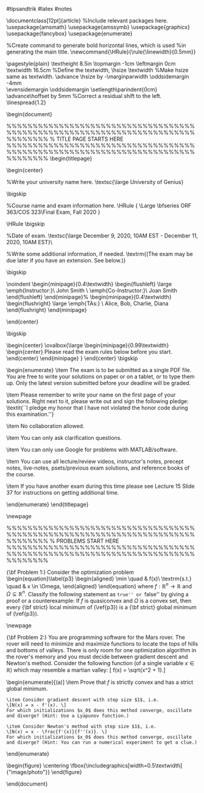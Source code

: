 #tipsandtrik #latex #notes



\documentclass[12pt]{article}
%Include relevant packages here.
\usepackage{amsmath}
\usepackage{amssymb}
\usepackage{graphicx}
\usepackage{fancybox}
\usepackage{enumerate}

%Create command to generate bold horizontal lines, which is used
%in generating the main title.
\newcommand{\HRule}{\rule{\linewidth}{0.5mm}}

\pagestyle{plain} \textheight 8.5in \topmargin -1cm \leftmargin 0cm
\textwidth 16.5cm      %Define the textwidth,
\hsize \textwidth      %Make hsize same as textwidth.
\advance \hsize by -\marginparwidth
\oddsidemargin -4mm    
\evensidemargin
\oddsidemargin 
\setlength\parindent{0cm}
\advance\hoffset by 5mm %Correct a residual shift to the left.
\linespread{1.2}

\begin{document}

%%%%%%%%%%%%%%%%%%%%%%%%%%%%%%%%%%%%%%%%%%%%%%%%%%%%%%%%%%%%%%%%%%%%%%%%%%%%%%%%
% TITLE PAGE STARTS HERE
%%%%%%%%%%%%%%%%%%%%%%%%%%%%%%%%%%%%%%%%%%%%%%%%%%%%%%%%%%%%%%%%%%%%%%%%%%%%%%%%
\begin{titlepage}

\begin{center}

%Write your university name here.
\textsc{\large University of Genius}

\bigskip

%Course name and exam information here.
\HRule 
{ \Large \bfseries ORF 363/COS 323\\Final Exam, Fall 2020  }

\HRule 
\bigskip

%Date of exam.
\textsc{\large December 9, 2020, 10AM EST - December 11, 2020, 10AM EST}\\

%Write some additional information, if needed.
\textrm{(The exam may be due later if you have an extension. See below.)}

\bigskip

\noindent
\begin{minipage}{0.4\textwidth}
\begin{flushleft} \large
\emph{Instructor:}\\
  John Smith \\
\emph{Co-Instructor:}\\
 Joan Smith
\end{flushleft}
\end{minipage}%
\begin{minipage}{0.4\textwidth}
\begin{flushright} \large
\emph{TAs:} \\
Alice, Bob, Charlie, Diana
\end{flushright}
\end{minipage}

\end{center}

\bigskip

\begin{center}
\ovalbox{\large \begin{minipage}{0.99\textwidth}
\begin{center}
Please read the exam rules below before you start.
\end{center}
\end{minipage}
}
\end{center}
\bigskip 

\begin{enumerate}
\item The exam is to be submitted as a single PDF file. You are free to write your solutions on paper or on a tablet, or to type them up. Only the latest version submitted before your deadline will be graded.

\item Please remember to write your name on the first page of your solutions. Right next to it, please write out and sign the following pledge: \textit{``I pledge my honor that I have not violated the honor code during this examination.''}

\item No collaboration allowed. 

\item You can only ask clarification questions.

\item You can only use Google for problems with MATLAB/software.

\item You can use all lecture/review videos, instructor's notes, precept notes, live-notes, psets/previous exam solutions, and reference books of the course.

\item If you have another exam during this time please see Lecture 15 Slide 37 for instructions on getting additional time.

\end{enumerate}
\end{titlepage}

\newpage

%%%%%%%%%%%%%%%%%%%%%%%%%%%%%%%%%%%%%%%%%%%%%%%%%%%%%%%%%%%%%%%%%%%%%%%%%%%%%%%%
% PROBLEMS START HERE
%%%%%%%%%%%%%%%%%%%%%%%%%%%%%%%%%%%%%%%%%%%%%%%%%%%%%%%%%%%%%%%%%%%%%%%%%%%%%%%%

{\bf Problem 1:} Consider the optimization problem
\begin{equation}\label{p3}
	\begin{aligned}
		\min \quad & f(x)\\
		\textrm{s.t.} \quad & x \in \Omega,
	\end{aligned}
\end{equation}
where $f: \mathbb{R}^n \rightarrow \mathbb{R}$ and $\Omega \subseteq \mathbb{R}^n$. Classify the following statement as ``true'' or ``false'' by giving a proof or a counterexample: If $f$ is quasiconvex and $\Omega$ is a convex set, then every {\bf strict} local minimum of (\ref{p3}) is a {\bf strict} global minimum of (\ref{p3}).

\newpage

{\bf Problem 2:} You are programming software for the Mars rover. The rover will need to minimize and maximize functions to locate the tops of hills and bottoms of valleys. There is only room for one optimization algorithm in the rover's memory and you must decide between gradient descent and Newton's method. Consider the following function (of a single variable $x \in \mathbb{R}$) which may resemble a martian valley:
\[ f(x) = \sqrt{x^2 + 1}.\]

\begin{enumerate}[(a)]
	\item Prove that $f$ is strictly convex and has a strict global minimum.
	
	\item Consider gradient descent with step size $1$, i.e. 
	\[N(x) = x - f'(x). \]
	For which initializations $x_0$ does this method converge, oscillate and diverge? (Hint: Use a Lyapunov function.)
	
	\item Consider Newton's method with step size $1$, i.e. 
	\[N(x) = x - \frac{f'(x)}{f''(x)}. \]
	For which initializations $x_0$ does this method converge, oscillate and diverge? (Hint: You can run a numerical experiment to get a clue.)
\end{enumerate}

\begin{figure}
  \centering
  \fbox{\includegraphics[width=0.5\textwidth]{"image/photo"}} 
\end{figure}

\end{document}